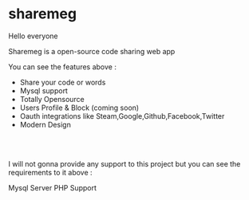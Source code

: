 # sharemeg


Hello everyone 

Sharemeg is a open-source code sharing web app

You can see the features above : <ul>
  
  <li>Share your code or words</li>
  <li>Mysql support</li>
  <li>Totally Opensource</li>
  <li>Users Profile & Block (coming soon)</li>
  <li>Oauth integrations like Steam,Google,Github,Facebook,Twitter</li>
  <li>Modern Design</li></ul>

<br><br>

I will not gonna provide any support to this project but you can see the requirements to it above : 

Mysql Server
PHP Support 
